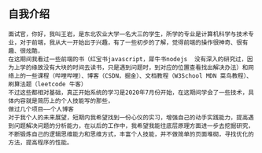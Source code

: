 ## 自我介绍

    面试官，你好，我叫王岩，是东北农业大学一名大三的学生，所学的专业是计算机科学与技术专业，对于前端，我从大一开始出于兴趣，有了一些初步的了解，觉得前端的操作很神奇、很有趣、很炫酷，
    在这期间我看过一些前端的书（红宝书javascript，犀牛书nodejs  没有深入的研究过，因为上学的缘故没有大块的时间去读书，只是遇到问题时，到对应的位置查看找出解决办法）和网络上的一些课程（哔哩哔哩）、博客（CSDN，掘金）、文档教程（W3School MDN 菜鸟教程）、刷算法题（leetcode 牛客）
    不过这些都相对基础，真正开始系统的学习是2020年7月份开始，在这期间学会了一些技术，具体内容就是简历上的个人技能写的那些，
    做过几个项目——个人博客
    对于我个人的未来展望，短期内我希望找到一份心仪的实习，增强自己的动手实践能力，提高遇到问题解决问题的分析能力，在以后的工作中，我希望我能往底层原理方面进一步去挖掘研究，不断锻炼自己的逻辑思维能力和思维方式，丰富个人技能，并不做简单的页面堆砌，寻找优化的方法，提高程序的性能。

